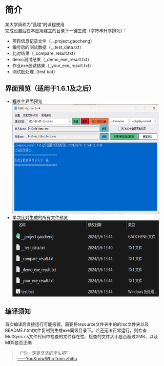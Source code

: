 # 简介  
某大学简称为“高程”的课程使用  
完成设置后在本应用建立的目录下一键生成（字符串升序排列）：  
* 项目信息记录文件（__project.gaocheng）  
* 编号后的测试数据（__test_data.txt）  
* 比对结果（_compare_result.txt）  
* demo测试结果（_demo_exe_result.txt）  
* 作业exe测试结果（_your_exe_result.txt）  
* 测试批处理（test.bat）  

## 界面预览（适用于1.6.1及之后）  
<ul>
  <li>程序主界面预览<br>
    <img alt="主界面预览图片" src="./img/MainForm.png" width="640px" height="357px"></li>
  <li>单次比对生成的所有文件预览<br>
    <img alt="单个项目生成文件预览" src="./img/ProjectFiles.png" width="640px" height="249px"></li>
</ul>

## 编译须知  
首次编译后直接运行可能报错，需要将resource文件夹中的的rsc文件夹以及README.html文件复制到生成exe同级目录下。若还无法正常运行，则检查MutSync.cs文件代码中检查的文件存在性、检查的文件大小是否超过2MB，以及MD5是否正确

<blockquote>（“你一定是坚坚的学生吧”<br>
<a href="https://www.zhihu.com/question/554569818/answer/2683685957" target="_blank">——YouKnowWho from zhihu</a>
</blockquote>